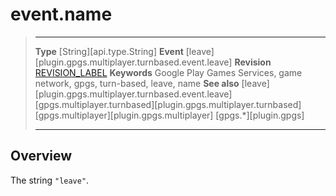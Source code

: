# event.name

> --------------------- ------------------------------------------------------------------------------------------
> __Type__              [String][api.type.String]
> __Event__             [leave][plugin.gpgs.multiplayer.turnbased.event.leave]
> __Revision__          [REVISION_LABEL](REVISION_URL)
> __Keywords__          Google Play Games Services, game network, gpgs, turn-based, leave, name
> __See also__          [leave][plugin.gpgs.multiplayer.turnbased.event.leave]
>						[gpgs.multiplayer.turnbased][plugin.gpgs.multiplayer.turnbased]
>						[gpgs.multiplayer][plugin.gpgs.multiplayer]
>                       [gpgs.*][plugin.gpgs]
> --------------------- ------------------------------------------------------------------------------------------

## Overview

The string `"leave"`.